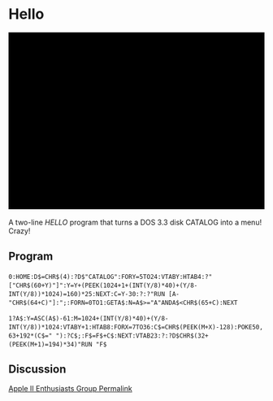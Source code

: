 # Hello

![image](media/hello.gif "Hello GIF")

A two-line _HELLO_ program that turns a DOS 3.3 disk CATALOG into a menu! Crazy!

## Program

`0:HOME:D$=CHR$(4):?D$"CATALOG":FORY=5TO24:VTABY:HTAB4:?"["CHR$(60+Y)"]":Y=Y+(PEEK(1024+1+(INT(Y/8)*40)+(Y/8-INT(Y/8))*1024)=160)*25:NEXT:C=Y-30:?:?"RUN [A-"CHR$(64+C)"]:";:FORN=0TO1:GETA$:N=A$>="A"ANDA$<CHR$(65+C):NEXT`

`1?A$:Y=ASC(A$)-61:M=1024+(INT(Y/8)*40)+(Y/8-INT(Y/8))*1024:VTABY+1:HTAB8:FORX=7TO36:C$=CHR$(PEEK(M+X)-128):POKE50,63+192*(C$=" "):?C$;:F$=F$+C$:NEXT:VTAB23:?:?D$CHR$(32+(PEEK(M+1)=194)*34)"RUN "F$`

## Discussion

[Apple II Enthusiasts Group Permalink](https://www.facebook.com/groups/5251478676/permalink/10158434283573677/)

